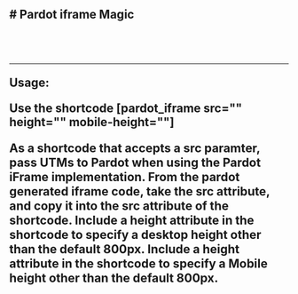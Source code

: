 <h2># Pardot iframe Magic<h2><br>
<hr>
  <p><strong>Usage:</strong></p>
  <p>Use the shortcode [pardot_iframe src="" height="" mobile-height=""]</p>
 <p style="font-size:16pt;font-color:green">As a shortcode that accepts a src paramter, pass UTMs to Pardot when using the Pardot iFrame implementation. From the pardot generated iframe code, take the src attribute, and copy it into the src attribute of the shortcode. Include a height attribute in the shortcode to specify a desktop height other than the default 800px. Include a height attribute in the shortcode to specify a Mobile height other than the default 800px.  </p>
